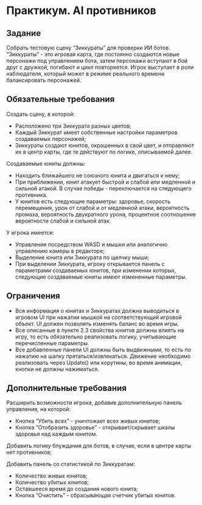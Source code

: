 # Практикум. AI противников

## Задание

Собрать тестовую сцену “Зиккураты” для проверки ИИ ботов.
“Зиккураты” - это игровая карта, где постоянно создаются новые персонажи под управлением бота, затем персонажи вступают в бой друг с дружкой, погибают и цикл повторяется. Игрок выступает в роли наблюдателя, который может в режиме реального времени балансировать персонажей.

## Обязательные требования

Создать сцену, в которой:
- Расположено три Зиккурата разных цветов;
- Каждый Зиккурат имеет собственные настройки параметров создаваемых персонажей;
- Зиккураты создают юнитов, окрашенных в свой цвет, и отправляют их в центр карты, где те действуют по логике, описываемой далее.

Создаваемые юниты должны:
- Находить ближайшего не союзного юнита и двигаться к нему;
- При приближении, юнит атакует быстрой и слабой или медленной и сильной атакой. В случае победы - переключается на следующего противника.
- У юнитов есть следующие параметры: здоровье, скорость перемещения, урон от слабой и от медленной атаки, вероятность промаха, вероятность двукратного урона, процентное соотношение вероятности слабой и сильной атак.

У игрока имеется:
- Управление посредством WASD и мышки или аналогично управлению камеры в редакторе;
- Выделение юнита или Зиккурата по щелчку мыши;
- При выделении Зиккурата, игроку открывается панель с параметрами создаваемых юнитов, при изменении которых, следующие создаваемые юниты имеют измененные параметры.

## Ограничения

- Вся информация о юнитах и Зиккуратах должна выводиться в игровом UI при нажатии мышкой на соответствующий игровой объект. UI должен позволять изменять баланс во время игры.
- Все описанные в пункте 2.3 свойства юнитов должны влиять на игру, то есть обязательно реализовать логику, учитывающие перечисленные параметры.
- Все добавленные панели UI должны быть выдвижными, то есть по нажатию на шапку прятаться/извлекаться. Движение необходимо реализовать через Update() или корутины, во время анимации, кнопки не должны нажиматься.

## Дополнительные требования

Расширить возможности игрока, добавив дополнительную панель управления, на которой:
- Кнопка “Убить всех” - уничтожает всех живых юнитов;
- Кнопка “Отобразить здоровье” - открывает/скрывает шкалы здоровья над каждым юнитом.

Добавить логику блуждания для ботов, в случае, если в центре карты нет противников;

Добавить панель со статистикой по Зиккуратам:
- Количество живых юнитов;
- Количество убитых юнитов;
- Оставшееся время до создания нового юнита;
- Кнопка “Очистить” - сбрасывающая счетчик убитых юнитов.
